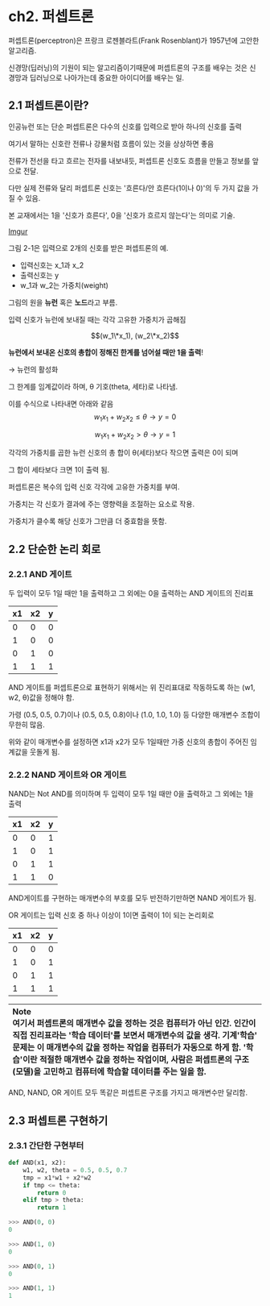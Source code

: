 # ch2. 퍼셉트론

퍼셉트론(perceptron)은 프랑크 로젠블라트(Frank Rosenblant)가 1957년에 고안한 알고리즘.

신경망(딥러닝)의 기원이 되는 알고리즘이기때문에 퍼셉트론의 구조를 배우는 것은 신경망과 딥러닝으로 나아가는데 중요한 아이디어를 배우는 일.



## 2.1 퍼셉트론이란?

인공뉴런 또는 단순 퍼셉트론은 다수의 신호를 입력으로 받아 하나의 신호를 출력

여기서 말하는 신호란 전류나 강물처럼 흐름이 있는 것을 상상하면 좋음

전류가 전선을 타고 흐르는 전자를 내보내듯, 퍼셉트론 신호도 흐름을 만들고  정보를 앞으로 전달.

다만 실제 전류와 달리 퍼셉트론 신호는 '흐른다/안 흐른다(1이나 0)'의 두 가지 값을 가질 수 있음.

본 교재에서는 1을 '신호가 흐른다', 0을 '신호가 흐르지 않는다'는 의미로 기술.

[Imgur](https://i.imgur.com/0Q0rD60.png)

그림 2-1은 입력으로 2개의 신호를 받은 퍼셉트론의 예.

* 입력신호는 x_1과 x_2
* 출력신호는 y
* w_1과 w_2는 가중치(weight)

그림의 원을 **뉴런** 혹은 **노드**라고 부름.

입력 신호가 뉴런에 보내질 때는 각각 고유한 가중치가 곱해짐

$$(w_1\*x_1), (w_2\*x_2)$$

**뉴런에서 보내온 신호의 총합이 정해진 한계를 넘어설 때만 1을 출력**!

→ 뉴런의 활성화

그 한계를 임계값이라 하며, θ 기호(theta,  세타)로 나타냄.

이를 수식으로 나타내면 아래와 같음
$$w_1x_1 + w_2x_2 ≤ θ → y = 0$$

$$w_1x_1 + w_2x_2 > θ → y = 1$$

각각의 가중치를 곱한 뉴런 신호의 총 합이 θ(세타)보다 작으면 출력은 0이 되며

그 합이 세타보다 크면 1이 출력 됨.

퍼셉트론은 복수의 입력 신호 각각에 고유한 가중치를 부여.

가중치는 각 신호가 결과에 주는 영향력을 조절하는 요소로 작용.

가중치가 클수록 해당 신호가 그만큼 더 중효함을 뜻함.



## 2.2 단순한 논리 회로

### 2.2.1 AND 게이트

두 입력이 모두 1일 때만 1을 출력하고 그 외에는 0을 출력하는 AND 게이트의 진리표

| x1   | x2   | y    |
| ---- | ---- | ---- |
| 0    | 0    | 0    |
| 1    | 0    | 0    |
| 0    | 1    | 0    |
| 1    | 1    | 1    |

AND 게이트를 퍼셉트론으로 표현하기 위해서는 위 진리표대로 작동하도록 하는 (w1, w2, θ)값을 정해야 함.

가령 (0.5, 0.5, 0.7)이나 (0.5, 0.5, 0.8)이나 (1.0, 1.0, 1.0) 등 다양한 매개변수 조합이 무한히 많음.

위와 같이 매개변수를 설정하면 x1과 x2가 모두 1일때만 가중 신호의 총합이 주어진 임계값을 웃돌게 됨.



### 2.2.2 NAND 게이트와 OR 게이트

NAND는 Not AND를 의미하며 두 입력이 모두 1일 때만 0을 출력하고 그 외에는 1을 출력

| x1   | x2   | y    |
| ---- | ---- | ---- |
| 0    | 0    | 1    |
| 1    | 0    | 1    |
| 0    | 1    | 1    |
| 1    | 1    | 0    |

AND게이트를 구현하는 매개변수의 부호를 모두 반전하기만하면 NAND 게이트가 됨.



OR 게이트는 입력 신호 중 하나 이상이 1이면 출력이 1이 되는 논리회로

| x1   | x2   | y    |
| ---- | ---- | ---- |
| 0    | 0    | 0    |
| 1    | 0    | 1    |
| 0    | 1    | 1    |
| 1    | 1    | 1    |



| Note <br />여기서 퍼셉트론의 매개변수 값을 정하는 것은 컴퓨터가 아닌 인간. 인간이 직접 진리표라는 '학습 데이터'를 보면서 매개변수의 값을 생각. 기계'학습' 문제는 이 매개변수의 값을 정하는 작업을 컴퓨터가 자동으로 하게 함. '학습'이란 적절한 매개변수 값을 정하는 작업이며, 사람은 퍼셉트론의 구조(모델)을 고민하고 컴퓨터에 학습할 데이터를 주는 일을 함. |
| :----------------------------------------------------------- |

 

AND, NAND, OR 게이트 모두 똑같은 퍼셉트론 구조를 가지고 매개변수만 달리함. 



## 2.3 퍼셉트론 구현하기

### 2.3.1 간단한 구현부터

```python
def AND(x1, x2):
    w1, w2, theta = 0.5, 0.5, 0.7
    tmp = x1*w1 + x2*w2
    if tmp <= theta:
        return 0
    elif tmp > theta:
        return 1
```

```python
>>> AND(0, 0)
0

>>> AND(1, 0)
0

>>> AND(0, 1)
0

>>> AND(1, 1)
1
```



